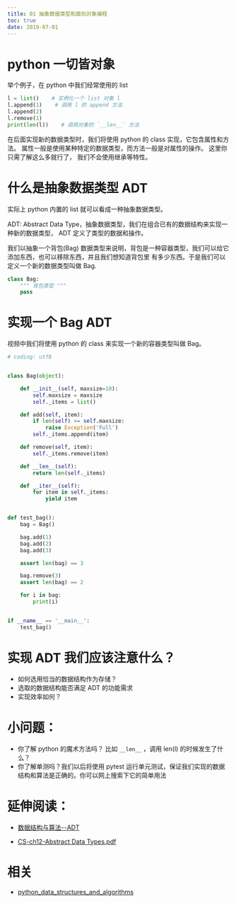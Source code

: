 ```yaml
---
title: 01 抽象数据类型和面向对象编程
toc: true
date: 2019-07-01
---
```

# python 一切皆对象

举个例子，在 python 中我们经常使用的 list

```py
l = list()    # 实例化一个 list 对象 l
l.append(1)    # 调用 l 的 append 方法
l.append(2)
l.remove(1)
print(len(l))    # 调用对象的 `__len__` 方法
```

在后面实现新的数据类型时，我们将使用 python 的 class 实现，它包含属性和方法。
属性一般是使用某种特定的数据类型，而方法一般是对属性的操作。
这里你只需了解这么多就行了， 我们不会使用继承等特性。


# 什么是抽象数据类型 ADT

实际上 python 内置的 list 就可以看成一种抽象数据类型。

ADT: Abstract Data Type，抽象数据类型，我们在组合已有的数据结构来实现一种新的数据类型， ADT 定义了类型的数据和操作。

我们以抽象一个背包(Bag) 数据类型来说明，背包是一种容器类型，我们可以给它添加东西，也可以移除东西，并且我们想知道背包里
有多少东西。于是我们可以定义一个新的数据类型叫做 Bag.

```py
class Bag:
    """ 背包类型 """
    pass
```


# 实现一个 Bag ADT
视频中我们将使用 python 的 class 来实现一个新的容器类型叫做 Bag。


```py
# coding: utf8


class Bag(object):

    def __init__(self, maxsize=10):
        self.maxsize = maxsize
        self._items = list()

    def add(self, item):
        if len(self) >= self.maxsize:
            raise Exception('Full')
        self._items.append(item)

    def remove(self, item):
        self._items.remove(item)

    def __len__(self):
        return len(self._items)

    def __iter__(self):
        for item in self._items:
            yield item


def test_bag():
    bag = Bag()

    bag.add(1)
    bag.add(2)
    bag.add(3)

    assert len(bag) == 3

    bag.remove(3)
    assert len(bag) == 2

    for i in bag:
        print(i)


if __name__ == '__main__':
    test_bag()
```


# 实现 ADT 我们应该注意什么？
- 如何选用恰当的数据结构作为存储？
- 选取的数据结构能否满足 ADT 的功能需求
- 实现效率如何？


# 小问题：
- 你了解 python 的魔术方法吗？ 比如 `__len__` ，调用 len(l) 的时候发生了什么？
- 你了解单测吗？我们以后将使用 pytest 运行单元测试，保证我们实现的数据结构和算法是正确的。你可以网上搜索下它的简单用法

# 延伸阅读：

- [数据结构与算法--ADT](http://www.atjiang.com/data-structures-using-python-ADT/)

- [CS-ch12-Abstract Data Types.pdf](http://www.nhu.edu.tw/~chun/CS-ch12-Abstract%20Data%20Types.pdf)





# 相关

- [python_data_structures_and_algorithms](https://github.com/PegasusWang/python_data_structures_and_algorithms)
